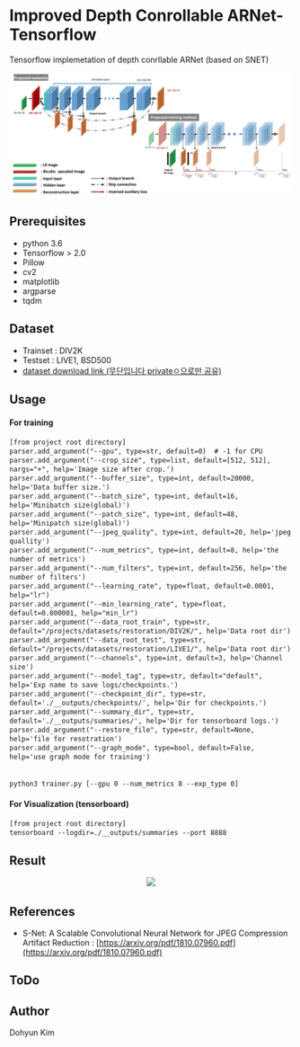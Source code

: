 
# Improved Depth Conrollable ARNet-Tensorflow
Tensorflow implemetation of depth conrllable ARNet (based on SNET)


</p>
<p align="center">
<img src="https://raw.githubusercontent.com/ppooiiuuyh/SR_Depth_Controllable_SRNet_Tensorflow/master/asset/model.png" width="800">
</p>


## Prerequisites
 * python 3.6
 * Tensorflow > 2.0
 * Pillow
 * cv2
 * matplotlib
 * argparse
 * tqdm

## Dataset
 * Trainset : DIV2K
 * Testset : LIVE1, BSD500 
 * [dataset download link (무단입니다 privateㅇ으로만 공유)](https://drive.google.com/drive/folders/1PVofBbki8YSR8HEY1nkfpCalLeb9GSqg?usp=sharing)

## Usage
#### For training
```
[from project root directory]
parser.add_argument("--gpu", type=str, default=0)  # -1 for CPU
parser.add_argument("--crop_size", type=list, default=[512, 512], nargs="+", help='Image size after crop.')
parser.add_argument("--buffer_size", type=int, default=20000, help='Data buffer size.')
parser.add_argument("--batch_size", type=int, default=16, help='Minibatch size(global)')
parser.add_argument("--patch_size", type=int, default=48, help='Minipatch size(global)')
parser.add_argument("--jpeg_quality", type=int, default=20, help='jpeg quallity')
parser.add_argument("--num_metrics", type=int, default=8, help='the number of metrics')
parser.add_argument("--num_filters", type=int, default=256, help='the number of filters')
parser.add_argument("--learning_rate", type=float, default=0.0001, help="lr")
parser.add_argument("--min_learning_rate", type=float, default=0.000001, help="min_lr")
parser.add_argument("--data_root_train", type=str, default="/projects/datasets/restoration/DIV2K/", help='Data root dir')
parser.add_argument("--data_root_test", type=str, default="/projects/datasets/restoration/LIVE1/", help='Data root dir')
parser.add_argument("--channels", type=int, default=3, help='Channel size')
parser.add_argument("--model_tag", type=str, default="default", help='Exp name to save logs/checkpoints.')
parser.add_argument("--checkpoint_dir", type=str, default='./__outputs/checkpoints/', help='Dir for checkpoints.')
parser.add_argument("--summary_dir", type=str, default='./__outputs/summaries/', help='Dir for tensorboard logs.')
parser.add_argument("--restore_file", type=str, default=None, help='file for resotration')
parser.add_argument("--graph_mode", type=bool, default=False, help='use graph mode for training')


python3 trainer.py [--gpu 0 --num_metrics 8 --exp_type 0] 
```

#### For Visualization (tensorboard)
```
[from project root directory]
tensorboard --logdir=./__outputs/summaries --port 8888

```



## Result

</p>
<p align="center">
<img src="ttps://raw.githubusercontent.com/ppooiiuuyh/SR_Depth_Controllable_SRNet_Tensorflow/master/asset/DASR%20test.png" width="800">
</p>



## References
* S-Net: A Scalable Convolutional Neural Network for JPEG Compression Artifact Reduction : [https://arxiv.org/pdf/1810.07960.pdf](https://arxiv.org/pdf/1810.07960.pdf)

## ToDo

## Author
Dohyun Kim



